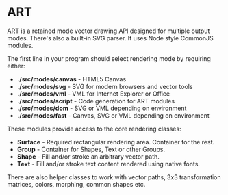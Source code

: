 # ART

ART is a retained mode vector drawing API designed for multiple output modes.
There's also a built-in SVG parser. It uses Node style CommonJS modules.

The first line in your program should select rendering mode by requiring either:

- __./src/modes/canvas__ - HTML5 Canvas
- __./src/modes/svg__ - SVG for modern browsers and vector tools
- __./src/modes/vml__ - VML for Internet Explorer or Office
- __./src/modes/script__ - Code generation for ART modules
- __./src/modes/dom__ - SVG or VML depending on environment
- __./src/modes/fast__ - Canvas, SVG or VML depending on environment

These modules provide access to the core rendering classes:

- __Surface__ - Required rectangular rendering area. Container for the rest.
- __Group__ - Container for Shapes, Text or other Groups.
- __Shape__ - Fill and/or stroke an arbitrary vector path.
- __Text__ - Fill and/or stroke text content rendered using native fonts.

There are also helper classes to work with vector paths, 3x3 transformation
matrices, colors, morphing, common shapes etc.
